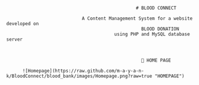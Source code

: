                                                     # BLOOD CONNECT

                                A Content Management System for a website developed on
                                                      BLOOD DONATION
                                            using PHP and MySQL database server

                                                      
                                                      
                                                      	HOME PAGE
                                                      
          ![Homepage](https://raw.github.com/m-a-y-a-n-k/BloodConnect/blood_bank/images/Homepage.png?raw=true "HOMEPAGE")
        
                                                      
